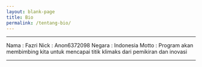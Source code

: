 ```yaml
---
layout: blank-page
title: Bio
permalink: /tentang-bio/
---
```


---

Nama   : Fazri
Nick   : Anon6372098
Negara : Indonesia
Motto  : Program akan membimbing kita untuk mencapai titik klimaks dari pemikiran dan inovasi

---
